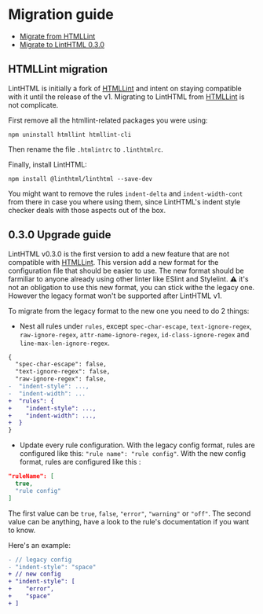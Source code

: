 # Migration guide

- [Migrate from HTMLLint](#htmllint-migration)
- [Migrate to LintHTML 0.3.0](#030-upgrade-guide)

## HTMLLint migration

LintHTML is initially a fork of [HTMLLint](https://github.com/htmllint/htmllint) and intent on staying compatible with it until the release of the v1. Migrating to LintHTML from [HTMLLint](https://github.com/htmllint/htmllint) is not complicate.

First remove all the htmllint-related packages you were using:

```shell
npm uninstall htmllint htmllint-cli
```

Then rename the file `.htmlintrc` to `.linthtmlrc`.

Finally, install LintHTML:

```shell
npm install @linthtml/linthtml --save-dev
```

You might want to remove the rules `indent-delta` and `indent-width-cont` from there in case you where using them, since LintHTML's indent style checker deals with those aspects out of the box.

## 0.3.0 Upgrade guide

LintHTML v0.3.0 is the first version to add a new feature that are not compatible with [HTMLLint](https://github.com/htmllint/htmllint).
This version add a new format for the configuration file that should be easier to use. The new format should be farmiliar to anyone already using other linter like ESlint and Stylelint.
⚠️ it's not an obligation to use this new format, you can stick withe the legacy one. However the legacy format won't be supported after LintHTML v1.

To migrate from the legacy format to the new one you need to do 2 things:

- Nest all rules under `rules`, except `spec-char-escape`, `text-ignore-regex`, `raw-ignore-regex`, `attr-name-ignore-regex`, `id-class-ignore-regex` and `line-max-len-ignore-regex`.

```diff
{
  "spec-char-escape": false,
  "text-ignore-regex": false,
  "raw-ignore-regex": false,
-  "indent-style": ...,
-  "indent-width": ...
+  "rules": {
+    "indent-style": ...,
+    "indent-width": ...,
+  }
}
```

- Update every rule configuration.
With the legacy config format, rules are configured like this: `"rule name": "rule config"`.
With the new config format, rules are configured like this :

```json
"ruleName": [
  true,
  "rule config"
]
```

The first value can be `true`, `false`, `"error"`, `"warning"` or `"off"`.
The second value can be anything, have a look to the rule's documentation if you want to know.

Here's an example:

```diff
- // legacy config
- "indent-style": "space"
+ // new config
+ "indent-style": [
+    "error",
+    "space"
+ ]
```
